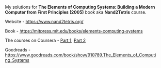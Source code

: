 My solutions for **The Elements of Computing Systems: Building a Modern Computer from First Principles (2005)** book aka **Nand2Tetris** course. 


Website - https://www.nand2tetris.org/

Book - https://mitpress.mit.edu/books/elements-computing-systems

The courses on Coursera - [Part 1](https://www.coursera.org/learn/build-a-computer), [Part 2](https://www.coursera.org/learn/nand2tetris2)

Goodreads - https://www.goodreads.com/book/show/910789.The_Elements_of_Computing_Systems






